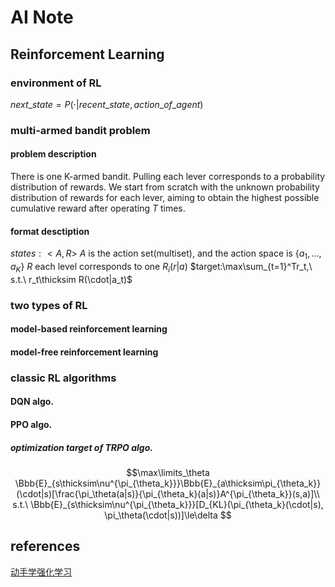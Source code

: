 # AI Note

## Reinforcement Learning

### environment of RL

$next\_state = P(\cdot|recent\_state, action\_of\_agent)$

### multi-armed bandit problem

#### problem description
There is one K-armed bandit. Pulling each lever corresponds to a probability distribution of rewards. We start from scratch with the unknown probability distribution of rewards for each lever, aiming to obtain the highest possible cumulative reward after operating $T$ times.

#### format desctiption
$states: <A, R>$
$A$ is the action set(multiset), and the action space is $\{a_1, \ldots, a_K\}$
$R$ each level corresponds to one $R_i(r|a)$
$target:\max\sum_{t=1}^Tr_t,\ s.t.\ r_t\thicksim R(\cdot|a_t)$

### two types of RL

#### model-based reinforcement learning

#### model-free reinforcement learning

### classic RL algorithms

#### DQN algo.

#### PPO algo.

##### optimization target of TRPO algo.

$$\max\limits_\theta \Bbb{E}_{s\thicksim\nu^{\pi_{\theta_k}}}\Bbb{E}_{a\thicksim\pi_{\theta_k}}(\cdot|s)[\frac{\pi_\theta(a|s)}{\pi_{\theta_k}(a|s)}A^{\pi_{\theta_k}}(s,a)]\\
s.t.\ \Bbb{E}_{s\thicksim\nu^{\pi_{\theta_k}}}[D_{KL}(\pi_{\theta_k}(\cdot|s), \pi_\theta(\cdot|s))]\le\delta
$$



## references

[动手学强化学习](https://hrl.boyuai.com/)